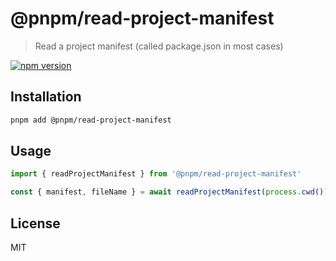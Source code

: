 # @pnpm/read-project-manifest

> Read a project manifest (called package.json in most cases)

<!--@shields('npm')-->
[![npm version](https://img.shields.io/npm/v/@pnpm/read-project-manifest.svg)](https://www.npmjs.com/package/@pnpm/read-project-manifest)
<!--/@-->

## Installation

```sh
pnpm add @pnpm/read-project-manifest
```

## Usage

```ts
import { readProjectManifest } from '@pnpm/read-project-manifest'

const { manifest, fileName } = await readProjectManifest(process.cwd())
```

## License

MIT
